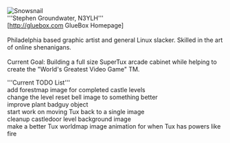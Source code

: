 <br><br>![Snowsnail](../../images/Snowsnail.png)<br>
'''Stephen Groundwater, N3YLH'''<br>
[http://gluebox.com GlueBox Homepage]
<br><br>
Philadelphia based graphic artist and general Linux slacker. Skilled in the art of online shenanigans.
<br><br>
Current Goal: Building a full size SuperTux arcade cabinet while helping to create the "World's Greatest Video Game" TM.


'''Current TODO List'''<br>
add forestmap image for completed castle levels<br>
change the level reset bell image to something better<br>
improve plant badguy object<br>
start work on moving Tux back to a single image<br>
cleanup castledoor level background image <br>
make a better Tux worldmap image animation for when Tux has powers like fire<br>

